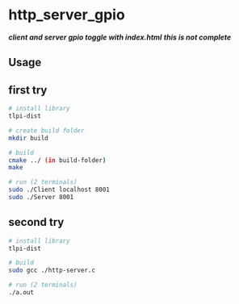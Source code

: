 # http_server_gpio
***client and server gpio toggle with index.html***
***this is not complete***

## Usage

## first try
```bash
# install library
tlpi-dist

# create build folder
mkdir build

# build
cmake ../ (in build-folder)
make

# run (2 terminals)
sudo ./Client localhost 8001
sudo ./Server 8001
 ```
 
 ## second try
```bash
# install library
tlpi-dist

# build
sudo gcc ./http-server.c

# run (2 terminals)
./a.out
 ```
 
